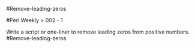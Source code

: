 #Remove-leading-zeros

#Perl Weekly > 002 - 1

Write a script or one-liner to remove leading zeros from positive numbers.
#Remove-leading-zeros

